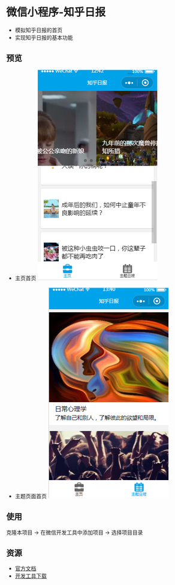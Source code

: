 # 微信小程序-知乎日报

* 模拟知乎日报的首页
* 实现知乎日报的基本功能

## 预览

* 主页首页
![](images/main_demo.png)

* 主题页面首页
![](images/main_demo1.png)

## 使用

克隆本项目 -> 在微信开发工具中添加项目 -> 选择项目目录

## 资源

* [官方文档](https://mp.weixin.qq.com/debug/wxadoc/dev/?t=1474644083132)
* [开发工具下载](https://mp.weixin.qq.com/debug/wxadoc/dev/devtools/download.html?t=1474644089359)
